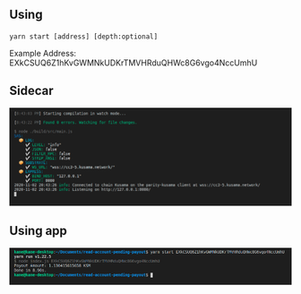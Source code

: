 ## Using

```
yarn start [address] [depth:optional]
```

Example Address: EXkCSUQ6Z1hKvGWMNkUDKrTMVHRduQHWc8G6vgo4NccUmhU

## Sidecar

![alt](image/sidecar.png?raw=true)

## Using app

![alt](image/result.png?raw=true)
